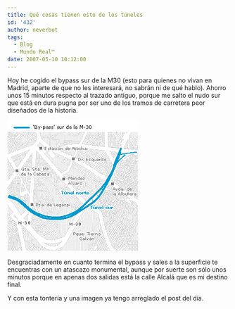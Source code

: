 ```yaml
---
title: Qué cosas tienen esto de los túneles
id: '432'
author: neverbot
tags:
  - Blog
  - Mundo Real™
date: 2007-05-10 10:12:00
---
```


Hoy he cogido el bypass sur de la M30 (esto para quienes no vivan en Madrid, aparte de que no les interesará, no sabrán ni de qué hablo). Ahorro unos 15 minutos respecto al trazado antiguo, porque me salto el nudo sur que está en dura pugna por ser uno de los tramos de carretera peor diseñados de la historia.

![Bypass sur de la M30](./que-cosas-tienen-esto-de-los-tuneles/bypass_sur.gif "Bypass sur de la M30")

Desgraciadamente en cuanto termina el bypass y sales a la superficie te encuentras con un atascazo monumental, aunque por suerte son sólo unos minutos porque en apenas dos salidas está la calle Alcalá que es mi destino final.

Y con esta tontería y una imagen ya tengo arreglado el post del día.